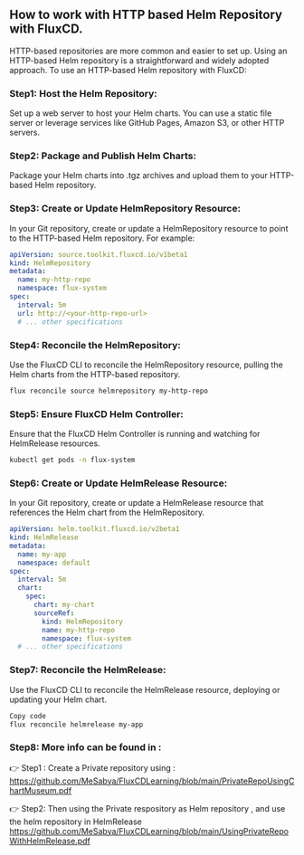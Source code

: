 ## How to work with HTTP based Helm Repository with FluxCD.
HTTP-based repositories are more common and easier to set up. Using an HTTP-based Helm repository is a straightforward and widely adopted approach.
To use an HTTP-based Helm repository with FluxCD:

### Step1: Host the Helm Repository:

Set up a web server to host your Helm charts. You can use a static file server or leverage services like GitHub Pages, Amazon S3, or other HTTP servers.

### Step2: Package and Publish Helm Charts:
Package your Helm charts into .tgz archives and upload them to your HTTP-based Helm repository.

### Step3: Create or Update HelmRepository Resource:
In your Git repository, create or update a HelmRepository resource to point to the HTTP-based Helm repository. For example:

```yaml
apiVersion: source.toolkit.fluxcd.io/v1beta1
kind: HelmRepository
metadata:
  name: my-http-repo
  namespace: flux-system
spec:
  interval: 5m
  url: http://<your-http-repo-url>
  # ... other specifications
```

### Step4: Reconcile the HelmRepository:
Use the FluxCD CLI to reconcile the HelmRepository resource, pulling the Helm charts from the HTTP-based repository.

```bash
flux reconcile source helmrepository my-http-repo
```

### Step5: Ensure FluxCD Helm Controller:
Ensure that the FluxCD Helm Controller is running and watching for HelmRelease resources.

```bash
kubectl get pods -n flux-system
```

### Step6: Create or Update HelmRelease Resource:
In your Git repository, create or update a HelmRelease resource that references the Helm chart from the HelmRepository.

```yaml
apiVersion: helm.toolkit.fluxcd.io/v2beta1
kind: HelmRelease
metadata:
  name: my-app
  namespace: default
spec:
  interval: 5m
  chart:
    spec:
      chart: my-chart
      sourceRef:
        kind: HelmRepository
        name: my-http-repo
        namespace: flux-system
  # ... other specifications
```

### Step7: Reconcile the HelmRelease:
Use the FluxCD CLI to reconcile the HelmRelease resource, deploying or updating your Helm chart.

```bash
Copy code
flux reconcile helmrelease my-app
```

### Step8: More info can be found in :

👉 Step1 : Create a Private repository using : https://github.com/MeSabya/FluxCDLearning/blob/main/PrivateRepoUsingChartMuseum.pdf

👉 Step2: Then using the Private respository as Helm repository , and use the helm repository in HelmRelease 
        https://github.com/MeSabya/FluxCDLearning/blob/main/UsingPrivateRepoWithHelmRelease.pdf



